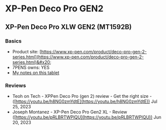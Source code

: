 # XP-Pen Deco Pro GEN2

## XP-Pen Deco Pro XLW GEN2 (MT1592B)

### Basics

* Product site: [https://www.xp-pen.com/product/deco-pro-gen-2-series.html](https://www.xp-pen.com/product/deco-pro-gen-2-series.html)&#x20;
* 7PENS owns: YES
* [My notes on this tablet](7p-notes-xp-pen-deco-pro-xlw-gen-2-mt1592b.md) &#x20;

### Reviews

* Teoh on Tech - XPPen Deco Pro (gen 2) review - Get the right size - ([https://youtu.be/h8NG0zmYdtE](https://youtu.be/h8NG0zmYdtE)) Jul 25, 2023
* Joseph Montanez - XP-Pen Deco Pro Gen2 XL - Review ([https://youtu.be/pRLBRTWPlQU](https://youtu.be/pRLBRTWPlQU)) Jun 20, 2023

